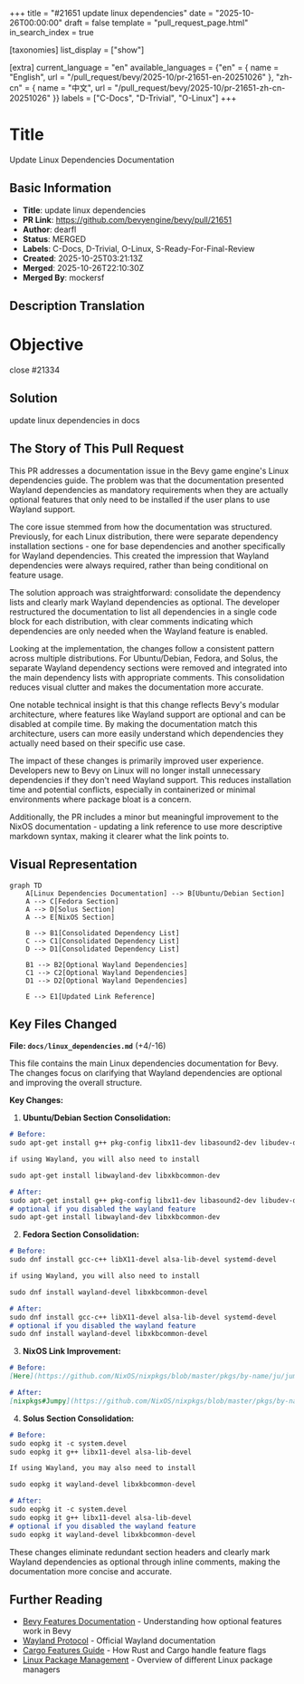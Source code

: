 +++
title = "#21651 update linux dependencies"
date = "2025-10-26T00:00:00"
draft = false
template = "pull_request_page.html"
in_search_index = true

[taxonomies]
list_display = ["show"]

[extra]
current_language = "en"
available_languages = {"en" = { name = "English", url = "/pull_request/bevy/2025-10/pr-21651-en-20251026" }, "zh-cn" = { name = "中文", url = "/pull_request/bevy/2025-10/pr-21651-zh-cn-20251026" }}
labels = ["C-Docs", "D-Trivial", "O-Linux"]
+++

# Title
Update Linux Dependencies Documentation

## Basic Information
- **Title**: update linux dependencies
- **PR Link**: https://github.com/bevyengine/bevy/pull/21651
- **Author**: dearfl
- **Status**: MERGED
- **Labels**: C-Docs, D-Trivial, O-Linux, S-Ready-For-Final-Review
- **Created**: 2025-10-25T03:21:13Z
- **Merged**: 2025-10-26T22:10:30Z
- **Merged By**: mockersf

## Description Translation
# Objective

close #21334

## Solution

update linux dependencies in docs

## The Story of This Pull Request

This PR addresses a documentation issue in the Bevy game engine's Linux dependencies guide. The problem was that the documentation presented Wayland dependencies as mandatory requirements when they are actually optional features that only need to be installed if the user plans to use Wayland support.

The core issue stemmed from how the documentation was structured. Previously, for each Linux distribution, there were separate dependency installation sections - one for base dependencies and another specifically for Wayland dependencies. This created the impression that Wayland dependencies were always required, rather than being conditional on feature usage.

The solution approach was straightforward: consolidate the dependency lists and clearly mark Wayland dependencies as optional. The developer restructured the documentation to list all dependencies in a single code block for each distribution, with clear comments indicating which dependencies are only needed when the Wayland feature is enabled.

Looking at the implementation, the changes follow a consistent pattern across multiple distributions. For Ubuntu/Debian, Fedora, and Solus, the separate Wayland dependency sections were removed and integrated into the main dependency lists with appropriate comments. This consolidation reduces visual clutter and makes the documentation more accurate.

One notable technical insight is that this change reflects Bevy's modular architecture, where features like Wayland support are optional and can be disabled at compile time. By making the documentation match this architecture, users can more easily understand which dependencies they actually need based on their specific use case.

The impact of these changes is primarily improved user experience. Developers new to Bevy on Linux will no longer install unnecessary dependencies if they don't need Wayland support. This reduces installation time and potential conflicts, especially in containerized or minimal environments where package bloat is a concern.

Additionally, the PR includes a minor but meaningful improvement to the NixOS documentation - updating a link reference to use more descriptive markdown syntax, making it clearer what the link points to.

## Visual Representation

```mermaid
graph TD
    A[Linux Dependencies Documentation] --> B[Ubuntu/Debian Section]
    A --> C[Fedora Section]
    A --> D[Solus Section]
    A --> E[NixOS Section]
    
    B --> B1[Consolidated Dependency List]
    C --> C1[Consolidated Dependency List]
    D --> D1[Consolidated Dependency List]
    
    B1 --> B2[Optional Wayland Dependencies]
    C1 --> C2[Optional Wayland Dependencies]
    D1 --> D2[Optional Wayland Dependencies]
    
    E --> E1[Updated Link Reference]
```

## Key Files Changed

**File: `docs/linux_dependencies.md`** (+4/-16)

This file contains the main Linux dependencies documentation for Bevy. The changes focus on clarifying that Wayland dependencies are optional and improving the overall structure.

**Key Changes:**

1. **Ubuntu/Debian Section Consolidation:**
```markdown
# Before:
sudo apt-get install g++ pkg-config libx11-dev libasound2-dev libudev-dev libxkbcommon-x11-0

if using Wayland, you will also need to install

sudo apt-get install libwayland-dev libxkbcommon-dev

# After:
sudo apt-get install g++ pkg-config libx11-dev libasound2-dev libudev-dev libxkbcommon-x11-0
# optional if you disabled the wayland feature
sudo apt-get install libwayland-dev libxkbcommon-dev
```

2. **Fedora Section Consolidation:**
```markdown
# Before:
sudo dnf install gcc-c++ libX11-devel alsa-lib-devel systemd-devel

if using Wayland, you will also need to install

sudo dnf install wayland-devel libxkbcommon-devel

# After:
sudo dnf install gcc-c++ libX11-devel alsa-lib-devel systemd-devel
# optional if you disabled the wayland feature
sudo dnf install wayland-devel libxkbcommon-devel
```

3. **NixOS Link Improvement:**
```markdown
# Before:
[Here](https://github.com/NixOS/nixpkgs/blob/master/pkgs/by-name/ju/jumpy/package.nix)

# After:
[nixpkgs#Jumpy](https://github.com/NixOS/nixpkgs/blob/master/pkgs/by-name/ju/jumpy/package.nix)
```

4. **Solus Section Consolidation:**
```markdown
# Before:
sudo eopkg it -c system.devel
sudo eopkg it g++ libx11-devel alsa-lib-devel

If using Wayland, you may also need to install

sudo eopkg it wayland-devel libxkbcommon-devel

# After:
sudo eopkg it -c system.devel
sudo eopkg it g++ libx11-devel alsa-lib-devel
# optional if you disabled the wayland feature
sudo eopkg it wayland-devel libxkbcommon-devel
```

These changes eliminate redundant section headers and clearly mark Wayland dependencies as optional through inline comments, making the documentation more concise and accurate.

## Further Reading

- [Bevy Features Documentation](https://github.com/bevyengine/bevy/blob/main/docs/plugins_guidelines.md#features) - Understanding how optional features work in Bevy
- [Wayland Protocol](https://wayland.freedesktop.org/) - Official Wayland documentation
- [Cargo Features Guide](https://doc.rust-lang.org/cargo/reference/features.html) - How Rust and Cargo handle feature flags
- [Linux Package Management](https://en.wikipedia.org/wiki/Package_manager) - Overview of different Linux package managers